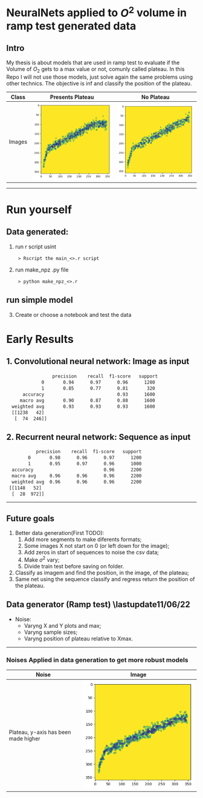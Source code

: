 # NeuralNets applied to $O^2$ volume in ramp test generated data

## Intro

My thesis is about models that are used in ramp test to evaluate if the Volume of $O_2$ gets to a max value or not, comunly called plateau. In this Repo I will not use those models, just solve again the same problems using other technics. The objective is inf and classify the position of the plateau.

| Class  | Presents Plateau                      | No Plateau                            |
| ------ | ------------------------------------- | ------------------------------------- |
| Images | ![readme_images/i3](readme_images/i3) | ![readme_images/i1](readme_images/i1) |

---

# Run yourself

## Data generated:

1.  run r script usint

         > Rscript the main_<>.r script

2.  run make_npz .py file

         > python make_npz_<>.r

## run simple model

3. Create or choose a notebook and test the data

# Early Results

## 1. Convolutional neural network: Image as input

                     precision    recall  f1-score   support
                 0       0.94      0.97      0.96      1280
                 1       0.85      0.77      0.81       320
          accuracy                           0.93      1600
         macro avg       0.90      0.87      0.88      1600
      weighted avg       0.93      0.93      0.93      1600
      [[1238   42]
       [  74  246]]

## 2. Recurrent neural network: Sequence as input

               precision    recall  f1-score   support
            0       0.98      0.96      0.97      1200
            1       0.95      0.97      0.96      1000
      accuracy                          0.96      2200
      macro avg     0.96      0.96      0.96      2200
      weighted avg  0.96      0.96      0.96      2200
     [[1148   52]
      [  28  972]]

---

## Future goals

1. Better data generation(First TODO):
   1. Add more segments to make diferents formats;
   2. Some images X not start on 0 (or left down for the image);
   3. Add zeros in start of sequences to noise the csv data;
   4. Make $\sigma^2$ vary;
   5. Divide train test before saving on folder.
2. Classify as imagem and find the position, in the image, of the plateau;
3. Same net using the sequence classify and regress return the position of the plateau.

## Data generator (Ramp test) \lastupdate11/06/22

- Noise:
  - Varyng X and Y plots and max;
  - Varyng sample sizes;
  - Varyng position of plateau relative to Xmax.

---

### Noises Applied in data generation to get more robust models

| Noise                                | Image                                 |
| ------------------------------------ | ------------------------------------- |
| Plateau, y-axis has been made higher | ![readme_images/i2](readme_images/i2) |
